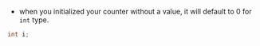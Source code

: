   - when you initialized your counter without a value, it will default to 0 for
    `int` type.

```C
int i;
```
